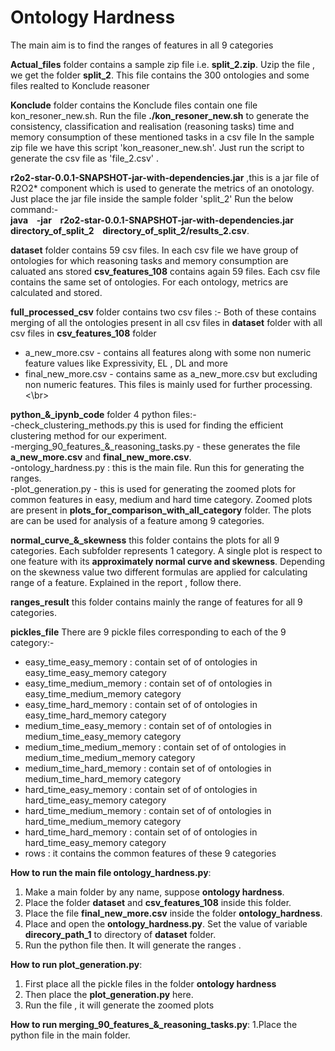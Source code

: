 # Ontology Hardness
The main aim is to find the ranges of features in all 9 categories

**Actual_files** folder contains a sample zip file i.e. **split_2.zip**.
Uzip the file , we get the folder **split_2**. This file contains the 300 ontologies and some files realted to Konclude reasoner

**Konclude** folder contains the Konclude files contain one file kon_resoner_new.sh.
Run the file **./kon_resoner_new.sh** to generate the consistency, classification and realisation (reasoning tasks) time and memory consumption of these mentioned tasks in a csv file In the sample zip file we have this script 'kon_reasoner_new.sh'. Just run the script to generate the csv file as 'file_2.csv' .

**r2o2-star-0.0.1-SNAPSHOT-jar-with-dependencies.jar** ,this is a jar file of R2O2* component which is used to generate the metrics of an onotology. Just place the jar file inside the sample folder 'split_2' Run the below command:- </br>
**java &ensp; -jar &ensp; r2o2-star-0.0.1-SNAPSHOT-jar-with-dependencies.jar &ensp;  directory_of_split_2 &ensp; directory_of_split_2/results_2.csv**. </br>

**dataset** folder contains 59 csv files. In each csv file we have group of ontologies for which reasoning tasks and memory consumption are caluated ans stored
**csv_features_108** contains again 59 files. Each csv file contains the same set of ontologies. For each ontology, metrics are calculated and stored.

**full_processed_csv** folder contains two csv files :-
Both of these contains merging of all the ontologies present in all csv files in **dataset** folder with all csv files in **csv_features_108** folder
- a_new_more.csv  - contains all features along with some non numeric feature values like Expressivity, EL , DL and more
- final_new_more.csv - contains same as a_new_more.csv but excluding non numeric features. This files is mainly used for further processing.<\br>

**python_&_ipynb_code** folder 4 python files:-</br>
-check_clustering_methods.py this is used for finding the efficient clustering method for our experiment.</br>
-merging_90_features_&_reasoning_tasks.py  - these generates the file **a_new_more.csv**  and **final_new_more.csv**. </br>
-ontology_hardness.py : this is the main file. Run this for generating the ranges.</br>
-plot_generation.py - this is used for generating the zoomed plots for common features in easy, medium and hard time category. Zoomed plots are present in
  **plots_for_comparison_with_all_category** folder. The plots are can be used for analysis of a feature among 9 categories.
  
**normal_curve_&_skewness** this folder contains the plots for all 9 categories. Each subfolder represents 1 category. A single plot is respect to one feature with its **approximately normal curve and skewness**. Depending on the skewness value two different formulas are applied for calculating range of a feature. Explained in the report , follow there.

**ranges_result** this folder contains mainly the range of features for all 9 categories.

**pickles_file**
There are 9 pickle files corresponding to each of the 9 category:-
- easy_time_easy_memory :  contain set of of ontologies in easy_time_easy_memory category
- easy_time_medium_memory : contain set of of ontologies in easy_time_medium_memory category
- easy_time_hard_memory : contain set of of ontologies in easy_time_hard_memory category
- medium_time_easy_memory : contain set of of ontologies in medium_time_easy_memory category
- medium_time_medium_memory : contain set of of ontologies in medium_time_medium_memory category
- medium_time_hard_memory : contain set of of ontologies in medium_time_hard_memory category
- hard_time_easy_memory : contain set of of ontologies in hard_time_easy_memory category
- hard_time_medium_memory : contain set of of ontologies in hard_time_medium_memory category
- hard_time_hard_memory : contain set of of ontologies in hard_time_easy_memory category
- rows : it contains the common features of these 9 categories

**How to run the main file ontology_hardness.py**:
1. Make a main folder by any name, suppose **ontology hardness**. 
2. Place the folder **dataset** and **csv_features_108** inside this folder.
3. Place the file **final_new_more.csv** inside the folder **ontology_hardness**.
4. Place and open the **ontology_hardness.py**. Set the value of variable **direcory_path_1** to directory of **dataset** folder.
5. Run the python file then. It will generate the ranges . </br>

**How to run plot_generation.py**:
1. First place all the pickle files in the folder **ontology hardness**
2. Then place the **plot_generation.py** here.
3. Run the file , it will generate the zoomed plots

**How to run merging_90_features_&_reasoning_tasks.py**:
1.Place the python file in the main folder.

